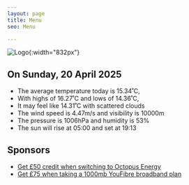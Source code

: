 ```yaml
---
layout: page
title: Menu
seo: Menu

---
```


![Logo](/images/logo.jpg){:width="832px"}

<!-- weather_marker starts -->
## On Sunday, 20 April 2025

- The average temperature today is 15.34˚C,
- With highs of 16.27˚C and lows of 14.36˚C,
- It may feel like 14.31˚C with scattered clouds
- The wind speed is 4.47m/s and visibility is 10000m
- The pressure is 1006hPa and humidity is 53%
- The sun will rise at 05:00 and set at 19:13

<!-- weather_marker ends -->

## Sponsors

- [Get £50 credit when switching to Octopus Energy](https://bit.ly/3oD1nnS)
- [Get £75 when taking a 1000mb YouFibre broadband plan](https://aklam.io/91zWhU?)



